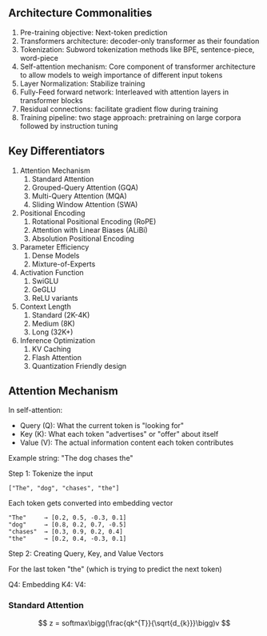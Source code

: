 
## Architecture Commonalities

1. Pre-training objective: Next-token prediction
2. Transformers architecture: decoder-only transformer as their foundation
3. Tokenization: Subword tokenization methods like BPE, sentence-piece, word-piece
4. Self-attention mechanism: Core component of transformer architecture to allow models to weigh importance of different input tokens
5. Layer Normalization: Stabilize training
6. Fully-Feed forward network: Interleaved with attention layers in transformer blocks
7. Residual connections: facilitate gradient flow during training
8. Training pipeline: two stage approach: pretraining on large corpora followed by instruction tuning

## Key Differentiators

1. Attention Mechanism
	1. Standard Attention
	2. Grouped-Query Attention (GQA)
	3. Multi-Query Attention (MQA)
	4. Sliding Window Attention (SWA)
2. Positional Encoding
	1. Rotational Positional Encoding (RoPE)
	2. Attention with Linear Biases (ALiBi)
	3. Absolution Positional Encoding
3. Parameter Efficiency
	1. Dense Models
	2. Mixture-of-Experts
4. Activation Function
	1. SwiGLU
	2. GeGLU
	3. ReLU variants
5. Context Length
	1. Standard (2K-4K)
	2. Medium (8K)
	3. Long (32K+)
6. Inference Optimization
	1. KV Caching
	2. Flash Attention
	3. Quantization Friendly design


## Attention Mechanism

In self-attention:

- Query (Q): What the current token is "looking for"
- Key (K): What each token "advertises" or "offer" about itself
- Value (V): The actual information content each token contributes

Example string: "The dog chases the"

Step 1: Tokenize the input 
```
["The", "dog", "chases", "the"]
```

Each token gets converted into embedding vector

```
"The"     → [0.2, 0.5, -0.3, 0.1]
"dog"     → [0.8, 0.2, 0.7, -0.5]
"chases"  → [0.3, 0.9, 0.2, 0.4]
"the"     → [0.2, 0.4, -0.3, 0.1]
```

Step 2: Creating Query, Key, and Value Vectors

For the last token "the" (which is trying to predict the next token)

Q4: Embedding
K4:
V4: 
### Standard Attention

$$ 
z = softmax\bigg(\frac{qk^{T}}{\sqrt{d_{k}}}\bigg)v 
$$

